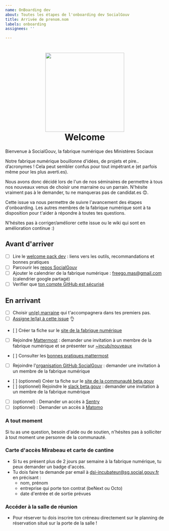 ```yaml
---
name: OnBoarding dev
about: Toutes les étapes de l'onboarding dev SocialGouv
title: Arrivée de prenom.nom
labels: onboarding
assignees: ''

---
```



<h1 align="center">
  <img src="https://avatars0.githubusercontent.com/u/45039513?s=400&v=4" width="250"/>
  <br>
  Welcome
</h1>

Bienvenue à SocialGouv, la fabrique numérique des Ministères Sociaux

Notre fabrique numérique bouillonne d'idées, de projets et pire.. d’acronymes ! Cela peut sembler confus pour tout impétrant.e (et parfois même pour les plus averti.es).

Nous avons donc décidé lors de l'un de nos séminaires de permettre à tous nos nouveaux venus de choisir une marraine ou un parrain. N'hésite vraiment pas à le demander, tu ne manqueras pas de candidat.es :blush:.

Cette issue va nous permettre de suivre l'avancement des étapes d'onboarding. Les autres membres de la fabrique numérique sont à ta disposition pour t'aider à répondre à toutes tes questions.

N'hésites pas à corriger/améliorer cette issue ou le wiki qui sont en amélioration continue :)

## Avant d'arriver

 - [ ] Lire le [welcome pack dev](https://github.com/SocialGouv/socialgouv.github.io/wiki/Social-Gouv-Tech-Welcome-Pack-🖖) : liens vers les outils, recommandations et bonnes pratiques
 - [ ] Parcourir les [repos SocialGouv](http://github.com/SocialGouv)
 - [ ] Ajouter le calendrier de la fabrique numérique : freego.mas@gmail.com (calendrier google partagé)
 - [ ] Verifier que [ton compte GitHub est sécurisé](https://help.github.com/en/github/authenticating-to-github/securing-your-account-with-two-factor-authentication-2fa)

## En arrivant

 - [ ] Choisir [un(e) marraine](https://www.fabrique.social.gouv.fr/members) qui t'accompagnera dans tes premiers pas.  
 - [ ] [Assigne le(la) à cette issue](https://help.github.com/en/github/managing-your-work-on-github/assigning-issues-and-pull-requests-to-other-github-users) :ok_hand:
 - [ ] Créer ta fiche sur le [site de la fabrique numérique](https://github.com/SocialGouv/socialgouv.github.io)
 - [ ] Rejoindre [Mattermost](https://mattermost.num.social.gouv.fr) : demander une invitation à un membre de la fabrique numérique et se présenter sur [~incub/nouveaux](https://mattermost.num.social.gouv.fr/default/channels/incub-nouveaux)
 - [ ] Consulter les [bonnes pratiques mattermost](https://github.com/SocialGouv/socialgouv.github.io/wiki/Mattermost)
 - [ ] Rejoindre l'[organisation GitHub SocialGouv](https://github.com/SocialGouv) : demander une invitation à un membre de la fabrique numérique
 - [ ] (optionnel) Créer ta fiche sur le [site de la communauté beta.gouv](https://github.com/betagouv/beta.gouv.fr/blob/master/CONTRIBUTING.md#ajouter-ou-modifier-un-membre-%C3%A0-la-communaut%C3%A9-betagouv)
 - [ ] (optionnel) Rejoindre le [slack beta.gouv](https://startups-detat.slack.com) : demander une invitation à un membre de la fabrique numérique
 - [ ] (optionnel) : Demander un accès à [Sentry](https://sentry.fabrique.social.gouv.fr)
 - [ ] (optionnel) : Demander un accès à [Matomo](https://matomo.fabrique.social.gouv.fr)

### A tout moment

Si tu as une question, besoin d'aide ou de soutien, n'hésites pas à solliciter à tout moment une personne de la communauté.

### Carte d'accès Mirabeau et carte de cantine

 - Si tu es présent plus de 2 jours par semaine à la fabrique numérique, tu peux demander un badge d'accès.
 - Tu dois faire ta demande par email à dsi-incubateur@sg.social.gouv.fr en précisant :
     - nom, prénom
     - entreprise qui porte ton contrat (beNext ou Octo)
     - date d'entrée et de sortie prévues

### Accéder à la salle de réunion

- Pour réserver tu dois inscrire ton créneau directement sur le planning de réservation situé sur la porte de la salle !
